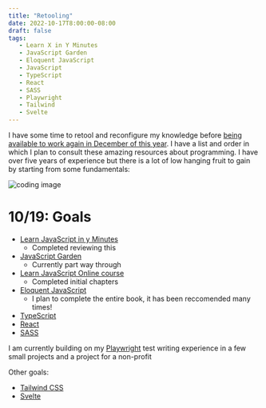 ```yaml
---
title: "Retooling"
date: 2022-10-17T8:00:00-08:00
draft: false
tags: 
   - Learn X in Y Minutes
   - JavaScript Garden
   - Eloquent JavaScript
   - JavaScript
   - TypeScript
   - React
   - SASS 
   - Playwright
   - Tailwind
   - Svelte
---
```


I have some time to retool and reconfigure my knowledge before [being available to work again in December of this year](https://www.linkedin.com/in/mmurrah/). I have a list and order in which I plan to consult these amazing resources about programming. I have over five years of experience but there is a lot of low hanging fruit to gain by starting from some fundamentals: 

![coding image](/coding.jpg)
# 10/19: Goals

* [Learn JavaScript in y Minutes](https://learnxinyminutes.com/docs/javascript/)
   * Completed reviewing this
* [JavaScript Garden](http://bonsaiden.github.io/JavaScript-Garden/)
   * Currently part way through
* [Learn JavaScript Online course](https://learnjavascript.online/)
   * Completed initial chapters
* [Eloquent JavaScript](https://eloquentjavascript.net/)
   * I plan to complete the entire book, it has been reccomended many times!
* [TypeScript](https://typescriptlang.org/)
* [React](https://reactjs.org/)
* [SASS](https://sass-lang.com/)

I am currently building on my [Playwright](https://playwright.dev/) test writing experience in a few small projects and a project for a non-profit

Other goals:

* [Tailwind CSS](https://tailwindcss.com/)
* [Svelte](https://svelte.dev/)
